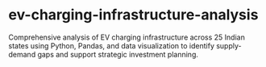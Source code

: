 # ev-charging-infrastructure-analysis
Comprehensive analysis of EV charging infrastructure across 25 Indian states using Python, Pandas, and data visualization to identify supply-demand gaps and support strategic investment planning.
